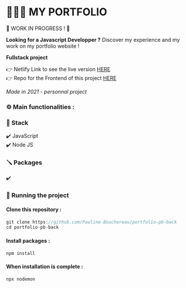 # 👩🏻‍💻 MY PORTFOLIO

🚧 WORK IN PROGRESS ! 🚧

**Looking for a Javascript Developper ?** Discover my experience and my work on my portfolio website !

**Fullstack project**

👉 Netlify Link to see the live version [HERE](https://pauline-bouchereau-dev.app/)  
👉 Repo for the Frontend of this project [HERE](https://github.com/Pauline-Bouchereau/portfolio-pb-front)

_Made in 2021 - personnal project_

### ⚙️ Main functionalities :

### 🔧 Stack

✔️ JavaScript  
✔️ Node JS  


### 🪛 Packages

✔️ 

### 🚀 Running the project

#### Clone this repository :

```javascript
git clone https://github.com/Pauline-Bouchereau/portfolio-pb-back
cd portfolio-pb-back
```

#### Install packages :

```javascript
npm install
```

#### When installation is complete :

```javascript
npx nodemon
```
